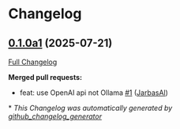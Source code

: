 # Changelog

## [0.1.0a1](https://github.com/TigreGotico/ovos-transcription-validator-plugin/tree/0.1.0a1) (2025-07-21)

[Full Changelog](https://github.com/TigreGotico/ovos-transcription-validator-plugin/compare/c6a921b02be0c9ad10bc7ee6fe638312011e4a3c...0.1.0a1)

**Merged pull requests:**

- feat: use OpenAI api not Ollama [\#1](https://github.com/TigreGotico/ovos-transcription-validator-plugin/pull/1) ([JarbasAl](https://github.com/JarbasAl))



\* *This Changelog was automatically generated by [github_changelog_generator](https://github.com/github-changelog-generator/github-changelog-generator)*
